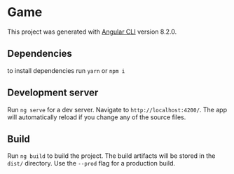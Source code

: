 # Game

This project was generated with [Angular CLI](https://github.com/angular/angular-cli) version 8.2.0.

## Dependencies

to install dependencies run `yarn` or `npm i`

## Development server

Run `ng serve` for a dev server. Navigate to `http://localhost:4200/`. The app will automatically reload if you change any of the source files.

## Build

Run `ng build` to build the project. The build artifacts will be stored in the `dist/` directory. Use the `--prod` flag for a production build.

